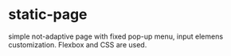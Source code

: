 # static-page
simple not-adaptive page with fixed pop-up menu, input elemens customization. Flexbox and CSS are used.
